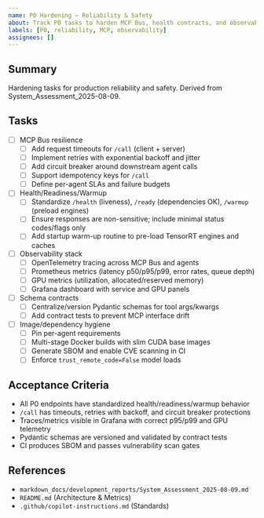 ```yaml
---
name: P0 Hardening — Reliability & Safety
about: Track P0 tasks to harden MCP Bus, health contracts, and observability
labels: [P0, reliability, MCP, observability]
assignees: []
---
```


## Summary

Hardening tasks for production reliability and safety. Derived from System_Assessment_2025-08-09.

## Tasks

- [ ] MCP Bus resilience
  - [ ] Add request timeouts for `/call` (client + server)
  - [ ] Implement retries with exponential backoff and jitter
  - [ ] Add circuit breaker around downstream agent calls
  - [ ] Support idempotency keys for `/call`
  - [ ] Define per-agent SLAs and failure budgets

- [ ] Health/Readiness/Warmup
  - [ ] Standardize `/health` (liveness), `/ready` (dependencies OK), `/warmup` (preload engines)
  - [ ] Ensure responses are non-sensitive; include minimal status codes/flags only
  - [ ] Add startup warm-up routine to pre-load TensorRT engines and caches

- [ ] Observability stack
  - [ ] OpenTelemetry tracing across MCP Bus and agents
  - [ ] Prometheus metrics (latency p50/p95/p99, error rates, queue depth)
  - [ ] GPU metrics (utilization, allocated/reserved memory)
  - [ ] Grafana dashboard with service and GPU panels

- [ ] Schema contracts
  - [ ] Centralize/version Pydantic schemas for tool args/kwargs
  - [ ] Add contract tests to prevent MCP interface drift

- [ ] Image/dependency hygiene
  - [ ] Pin per-agent requirements
  - [ ] Multi-stage Docker builds with slim CUDA base images
  - [ ] Generate SBOM and enable CVE scanning in CI
  - [ ] Enforce `trust_remote_code=False` model loads

## Acceptance Criteria

- All P0 endpoints have standardized health/readiness/warmup behavior
- `/call` has timeouts, retries with backoff, and circuit breaker protections
- Traces/metrics visible in Grafana with correct p95/p99 and GPU telemetry
- Pydantic schemas are versioned and validated by contract tests
- CI produces SBOM and passes vulnerability scan gates

## References

- `markdown_docs/development_reports/System_Assessment_2025-08-09.md`
- `README.md` (Architecture & Metrics)
- `.github/copilot-instructions.md` (Standards)

